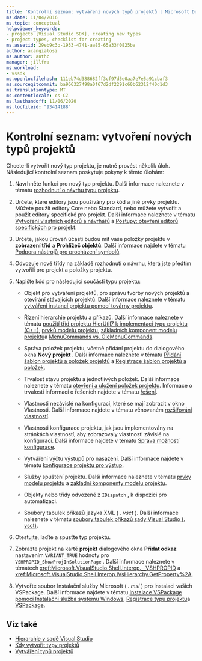 ```yaml
---
title: 'Kontrolní seznam: vytváření nových typů projektů | Microsoft Docs'
ms.date: 11/04/2016
ms.topic: conceptual
helpviewer_keywords:
- projects [Visual Studio SDK], creating new types
- project types, checklist for creating
ms.assetid: 29eb9c3b-1933-4741-aa85-65a33f0825ba
author: acangialosi
ms.author: anthc
manager: jillfra
ms.workload:
- vssdk
ms.openlocfilehash: 111eb74d388682ff3cf97d5e0aa7e7e5a91cbaf3
ms.sourcegitcommit: ba966327498a0f67d2df2291c60b62312f40d1d3
ms.translationtype: MT
ms.contentlocale: cs-CZ
ms.lasthandoff: 11/06/2020
ms.locfileid: "93414188"
---
```

# <a name="checklist-create-new-project-types"></a>Kontrolní seznam: vytvoření nových typů projektů
Chcete-li vytvořit nový typ projektu, je nutné provést několik úloh. Následující kontrolní seznam poskytuje pokyny k těmto úlohám:

1. Navrhněte funkci pro nový typ projektu. Další informace naleznete v tématu [rozhodnutí o návrhu typu projektu](../../extensibility/internals/project-type-design-decisions.md).

2. Určete, které editory jsou používány pro kód a jiné prvky projektu. Můžete použít editory Core nebo Standard, nebo můžete vytvořit a použít editory specifické pro projekt. Další informace naleznete v tématu [Vytvoření vlastních editorů a návrhářů](../../extensibility/creating-custom-editors-and-designers.md) a [Postupy: otevření editorů specifických pro projekt](../../extensibility/how-to-open-project-specific-editors.md).

3. Určete, jakou úroveň účasti budou mít vaše položky projektu v **zobrazení tříd** a **Prohlížeč objektů**. Další informace najdete v tématu [Podpora nástrojů pro procházení symbolů](../../extensibility/internals/supporting-symbol-browsing-tools.md).

4. Odvozuje nové třídy na základě rozhodnutí o návrhu, která jste předtím vytvořili pro projekt a položky projektu.

5. Napište kód pro následující součásti typu projektu:

    - Objekt pro vytváření projektů, pro správu tvorby nových projektů a otevírání stávajících projektů. Další informace naleznete v tématu [vytváření instancí projektu pomocí továrny projektu](../../extensibility/internals/creating-project-instances-by-using-project-factories.md).

    - Řízení hierarchie projektu a příkazů. Další informace naleznete v tématu [použití tříd projektu HierUtil7 k implementaci typu projektu (C++)](/previous-versions/bb166212(v=vs.100)), [prvků modelu projektu](../../extensibility/internals/elements-of-a-project-model.md), [základních komponent modelu projektu](../../extensibility/internals/project-model-core-components.md)a [MenuCommands vs. OleMenuCommands](/previous-versions/visualstudio/visual-studio-2015/misc/menucommands-vs-olemenucommands?preserve-view=true&view=vs-2015).

    - Správa položek projektu, včetně přidání projektu do dialogového okna **Nový projekt** . Další informace naleznete v tématu [Přidání šablon projektů a položek projektů](../../extensibility/internals/adding-project-and-project-item-templates.md) a [Registrace šablon projektů a položek](../../extensibility/internals/registering-project-and-item-templates.md).

    - Trvalost stavu projektu a jednotlivých položek. Další informace naleznete v tématu [otevření a uložení položek projektu](../../extensibility/internals/opening-and-saving-project-items.md). Informace o trvalosti informací o řešeních najdete v tématu [řešení](../../extensibility/internals/solutions-overview.md).

    - Vlastnosti nezávislé na konfiguraci, které se mají zobrazit v okno Vlastnosti. Další informace najdete v tématu věnovaném [rozšiřování vlastností](../../extensibility/internals/extending-properties.md).

    - Vlastnosti konfigurace projektu, jak jsou implementovány na stránkách vlastností, aby zobrazovaly vlastnosti závislé na konfiguraci. Další informace najdete v tématu [Správa možností konfigurace](../../extensibility/internals/managing-configuration-options.md).

    - Vytváření výčtu výstupů pro nasazení. Další informace najdete v tématu [konfigurace projektu pro výstup](../../extensibility/internals/project-configuration-for-output.md).

    - Služby spuštění projektu. Další informace naleznete v tématu [prvky modelu projektu](../../extensibility/internals/elements-of-a-project-model.md) a [základní komponenty modelu projektu](../../extensibility/internals/project-model-core-components.md).

    - Objekty nebo třídy odvozené z `IDispatch` , k dispozici pro automatizaci.

    - Soubory tabulek příkazů jazyka XML ( *. vsct* ). Další informace naleznete v tématu [soubory tabulek příkazů sady Visual Studio (. vsct)](../../extensibility/internals/visual-studio-command-table-dot-vsct-files.md).

6. Otestujte, laďte a spusťte typ projektu.

7. Zobrazte projekt na kartě **projekt** dialogového okna **Přidat odkaz** nastavením `VARIANT_TRUE` hodnoty pro `VSHPROPID_ShowProjInSolutionPage` . Další informace naleznete v tématech <xref:Microsoft.VisualStudio.Shell.Interop.__VSHPROPID> a <xref:Microsoft.VisualStudio.Shell.Interop.IVsHierarchy.GetProperty%2A>.

8. Vytvořte soubor Instalační služby Microsoft ( *. msi* ) pro instalaci vašich VSPackage. Další informace najdete v tématu [Instalace VSPackage pomocí Instalační služba systému Windows](../../extensibility/internals/installing-vspackages-with-windows-installer.md), [Registrace typu projektu](../../extensibility/internals/registering-a-project-type.md)a [VSPackage](../../extensibility/internals/vspackages.md).

## <a name="see-also"></a>Viz také
- [Hierarchie v sadě Visual Studio](../../extensibility/internals/hierarchies-in-visual-studio.md)
- [Kdy vytvořit typy projektů](../../extensibility/internals/when-to-create-project-types.md)
- [Vytváření typů projektů](../../extensibility/internals/creating-project-types.md)